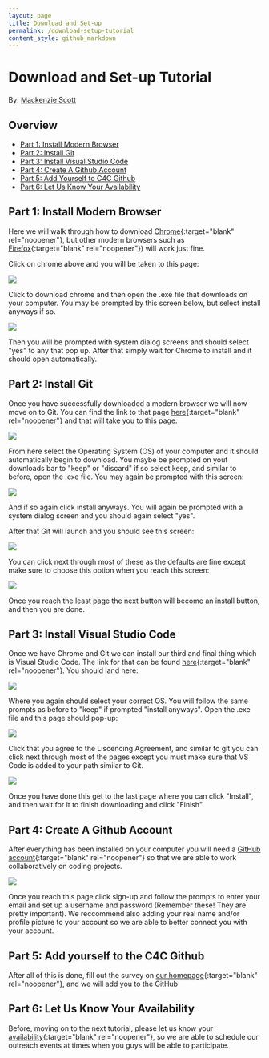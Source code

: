 ```yaml
---
layout: page
title: Download and Set-up
permalink: /download-setup-tutorial
content_style: github_markdown
---
```

# Download and Set-up Tutorial

By: [Mackenzie Scott](https://github.com/kenzerkay)

## Overview
- [Part 1: Install Modern Browser](#part-1-install-mordern-browser)
- [Part 2: Install Git](#part-2-install-git)
- [Part 3: Install Visual Studio Code](#part-3-install-visual-studio-code)
- [Part 4: Create A Github Account](#part-4-create-a-github-account)
- [Part 5: Add Yourself to C4C Github](#part-5-add-yourself-to-c4c-github)
- [Part 6: Let Us Know Your Availability](#part-6-let-us-know-your-availability)

## Part 1: Install Modern Browser 

Here we will walk through how to download [Chrome](https://www.google.com/chrome/){:target="blank" rel="noopener"}, but other modern browsers such as [Firefox](https://www.mozilla.org/en-US/firefox/){:target="blank" rel="noopener"}) will work just fine. 

Click on chrome above and you will be taken to this page: 

![](../images/downloading-tutorial/downloading-chrome.JPG)

Click to download chrome and then open the .exe file that downloads on your computer. You may be prompted by this screen below, but select install anyways if so. 

![](../images/downloading-tutorial/install-anyways.JPG)

Then you will be prompted with system dialog screens and should select "yes" to any that pop up. After that simply wait for Chrome to install and it should open automatically. 

## Part 2: Install Git

Once you have successfully downloaded a modern browser we will now move on to Git. You can find the link to that page [here](https://git-scm.com/downloads){:target="blank" rel="noopener"} and that will take you to this page. 

![](../images/downloading-tutorial/GitDownload.JPG)

From here select the Operating System (OS) of your computer and it should automatically begin to download. You maybe be prompted on yout downloads bar to "keep" or "discard" if so select keep, and similar to before, open the .exe file. You may again be prompted with this screen: 

![](../images/downloading-tutorial/install-anyways.JPG)

And if so again click install anyways. You will again be prompted with a system dialog screen and you should again select "yes". 

After that Git will launch and you should see this screen:

![](../images/downloading-tutorial/gnu-agreement.JPG)

You can click next through most of these as the defaults are fine except make sure to choose this option when you reach this screen:

![](../images/downloading-tutorial/3rd-party-software.JPG)

Once you reach the least page the next button will become an install button, and then you are done.

## Part 3: Install Visual Studio Code 

Once we have Chrome and Git we can install our third and final thing which is Visual Studio Code. The link for that can be found [here](https://code.visualstudio.com/download){:target="blank" rel="noopener"}. You should land here:

![](../images/downloading-tutorial/VS-code-install.JPG)

Where you again should select your correct OS. You will follow the same prompts as before to "keep" if prompted "install anyways". Open the .exe file and this page should pop-up:

![](../images/downloading-tutorial/VS-Code-pop-up.JPG)

Click that you agree to the Liscencing Agreement, and similar to git you can click next through most of the pages except you must make sure that VS Code is added to your path similar to Git. 

![](../images/downloading-tutorial/add-to-path-vs-code.JPG)

Once you have done this get to the last page where you can click "Install", and then wait for it to finish downloading and click "Finish".

## Part 4: Create A Github Account

After everything has been installed on your computer you will need a [GitHub account](https://github.com/join){:target="blank" rel="noopener"} so that we are able to work collaboratively on coding projects.

![](../images/downloading-tutorial/github-account.JPG)

Once you reach this page click sign-up and follow the prompts to enter your email and set up a username and password (Remember these! They are pretty important). We reccommend also adding your real name and/or profile picture to your account so we are able to better connect you with your account. 

## Part 5: Add yourself to the C4C Github

After all of this is done, fill out the survey on [our homepage](https://code4community.github.io/){:target="blank" rel="noopener"}, and we will add you to the GitHub

## Part 6: Let Us Know Your Availability

Before, moving on to the next tutorial, please let us know your [availability](https://docs.google.com/spreadsheets/d/1sB_6yL7rx1-0chFmpYwMmmUff-o6aS_IIy9-mXVpEt8/edit?usp=sharing){:target="blank" rel="noopener"}, so we are able to schedule our outreach events at times when you guys will be able to participate. 




